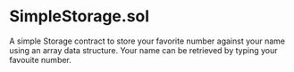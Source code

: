 # SimpleStorage.sol
A simple Storage contract 
to store your favorite number against your name using an array data structure.
Your name can be retrieved by typing your favouite number.
